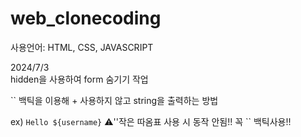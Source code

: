 # web_clonecoding 

사용언어: HTML, CSS, JAVASCRIPT <br/>

2024/7/3 <br/>
hidden을 사용하여 form 숨기기 작업 

`` 백틱을 이용해 + 사용하지 않고 string을 출력하는 방법

ex) `Hello ${username}`  ⚠️''작은 따옴표 사용 시 동작 안됨!! 꼭 `` 백틱사용!! 
